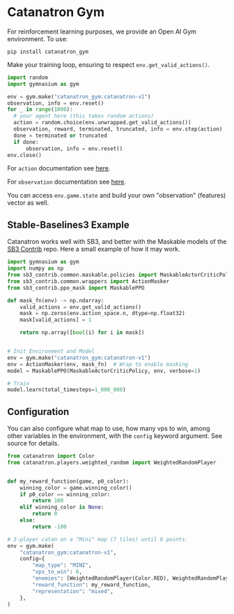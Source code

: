 # Catanatron Gym

For reinforcement learning purposes, we provide an Open AI Gym environment. To use:

```
pip install catanatron_gym
```

Make your training loop, ensuring to respect `env.get_valid_actions()`.

```python
import random
import gymnasium as gym

env = gym.make("catanatron_gym:catanatron-v1")
observation, info = env.reset()
for _ in range(1000):
  # your agent here (this takes random actions)
  action = random.choice(env.unwrapped.get_valid_actions())
  observation, reward, terminated, truncated, info = env.step(action)
  done = terminated or truncated
  if done:
      observation, info = env.reset()
env.close()
```

For `action` documentation see [here](https://catanatron.readthedocs.io/en/latest/catanatron_gym.envs.html#catanatron_gym.envs.catanatron_env.CatanatronEnv.action_space).

For `observation` documentation see [here](https://catanatron.readthedocs.io/en/latest/catanatron_gym.envs.html#catanatron_gym.envs.catanatron_env.CatanatronEnv.observation_space).

You can access `env.game.state` and build your own "observation" (features) vector as well.

## Stable-Baselines3 Example

Catanatron works well with SB3, and better with the Maskable models of the [SB3 Contrib](https://stable-baselines3.readthedocs.io/en/master/guide/sb3_contrib.html) repo. Here a small example of how it may work.

```python
import gymnasium as gym
import numpy as np
from sb3_contrib.common.maskable.policies import MaskableActorCriticPolicy
from sb3_contrib.common.wrappers import ActionMasker
from sb3_contrib.ppo_mask import MaskablePPO

def mask_fn(env) -> np.ndarray:
    valid_actions = env.get_valid_actions()
    mask = np.zeros(env.action_space.n, dtype=np.float32)
    mask[valid_actions] = 1

    return np.array([bool(i) for i in mask])


# Init Environment and Model
env = gym.make("catanatron_gym:catanatron-v1")
env = ActionMasker(env, mask_fn)  # Wrap to enable masking
model = MaskablePPO(MaskableActorCriticPolicy, env, verbose=1)

# Train
model.learn(total_timesteps=1_000_000)
```

## Configuration

You can also configure what map to use, how many vps to win, among other variables in the environment,
with the `config` keyword argument. See source for details.

```python
from catanatron import Color
from catanatron.players.weighted_random import WeightedRandomPlayer


def my_reward_function(game, p0_color):
    winning_color = game.winning_color()
    if p0_color == winning_color:
        return 100
    elif winning_color is None:
        return 0
    else:
        return -100

# 3-player catan on a "Mini" map (7 tiles) until 6 points.
env = gym.make(
    "catanatron_gym:catanatron-v1",
    config={
        "map_type": "MINI",
        "vps_to_win": 6,
        "enemies": [WeightedRandomPlayer(Color.RED), WeightedRandomPlayer(Color.ORANGE)],
        "reward_function": my_reward_function,
        "representation": "mixed",
    },
)
```
